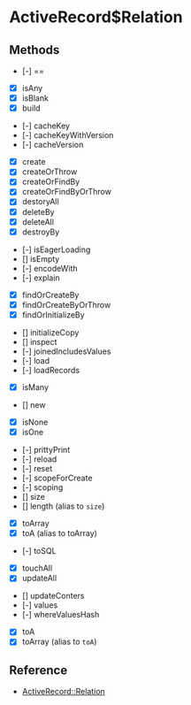 # ActiveRecord$Relation

## Methods

- [-] ==
- [x] isAny
- [x] isBlank
- [x] build
- [-] cacheKey
- [-] cacheKeyWithVersion
- [-] cacheVersion
- [x] create
- [x] createOrThrow
- [x] createOrFindBy
- [x] createOrFindByOrThrow
- [x] destoryAll
- [x] deleteBy
- [x] deleteAll
- [x] destroyBy
- [-] isEagerLoading
- [] isEmpty
- [-] encodeWith
- [-] explain
- [x] findOrCreateBy
- [x] findOrCreateByOrThrow
- [x] findOrInitializeBy
- [] initializeCopy
- [] inspect
- [-] joinedIncludesValues
- [-] load
- [-] loadRecords
- [x] isMany
- [] new
- [x] isNone
- [x] isOne
- [-] prittyPrint
- [-] reload
- [-] reset
- [-] scopeForCreate
- [-] scoping
- [] size
- [] length (alias to `size`)
- [x] toArray
- [x] toA (alias to toArray)
- [-] toSQL
- [x] touchAll
- [x] updateAll
- [] updateConters
- [-] values
- [-] whereValuesHash
- [x] toA
- [x] toArray (alias to `toA`)

## Reference

- [ActiveRecord::Relation](https://api.rubyonrails.org/classes/ActiveRecord/Relation.html)
